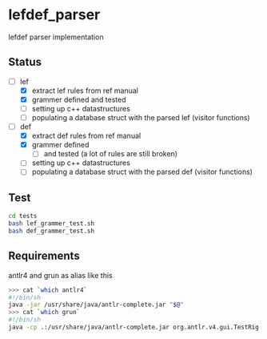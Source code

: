 # lefdef_parser

lefdef parser implementation

## Status

* [ ] lef
    * [x] extract lef rules from ref manual
    * [x] grammer defined and tested
    * [ ] setting up c++ datastructures
    * [ ] populating a database struct with the parsed lef (visitor functions)    
* [ ] def
    * [x] extract def rules from ref manual
    * [x] grammer defined
        * [ ] and tested (a lot of rules are still broken)
    * [ ] setting up c++ datastructures
    * [ ] populating a database struct with the parsed def (visitor functions)

## Test

```bash
cd tests
bash lef_grammer_test.sh
bash def_grammer_test.sh
```

## Requirements

antlr4 and grun as alias like this

```bash
>>> cat `which antlr4`
#!/bin/sh
java -jar /usr/share/java/antlr-complete.jar "$@"
>>> cat `which grun`
#!/bin/sh
java -cp .:/usr/share/java/antlr-complete.jar org.antlr.v4.gui.TestRig "$@"
```
